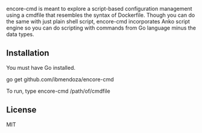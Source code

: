 encore-cmd is meant to explore a script-based configuration management using a cmdfile that resembles the syntax of Dockerfile. Though you can do the same with just plain shell script, encore-cmd incorporates Anko script engine so you can do scripting with commands from Go language minus the data types.


Installation
------------

You must have Go installed.

go get github.com/ibmendoza/encore-cmd

To run, type encore-cmd /path/of/cmdfile


License
-------

MIT
